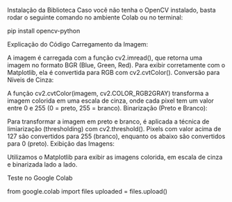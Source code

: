 Instalação da Biblioteca
Caso você não tenha o OpenCV instalado, basta rodar o seguinte comando no ambiente Colab ou no terminal:

pip install opencv-python

Explicação do Código
Carregamento da Imagem:

A imagem é carregada com a função cv2.imread(), que retorna uma imagem no formato BGR (Blue, Green, Red). Para exibir corretamente com o Matplotlib, ela é convertida para RGB com cv2.cvtColor().
Conversão para Níveis de Cinza:

A função cv2.cvtColor(imagem, cv2.COLOR_RGB2GRAY) transforma a imagem colorida em uma escala de cinza, onde cada pixel tem um valor entre 0 e 255 (0 = preto, 255 = branco).
Binarização (Preto e Branco):

Para transformar a imagem em preto e branco, é aplicada a técnica de limiarização (thresholding) com cv2.threshold(). Pixels com valor acima de 127 são convertidos para 255 (branco), enquanto os abaixo são convertidos para 0 (preto).
Exibição das Imagens:

Utilizamos o Matplotlib para exibir as imagens colorida, em escala de cinza e binarizada lado a lado.

Teste no Google Colab

from google.colab import files
uploaded = files.upload()
